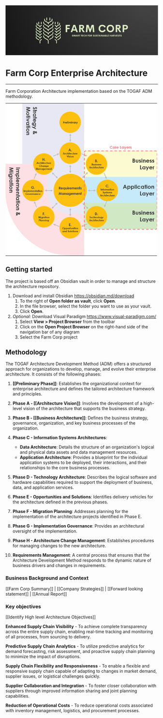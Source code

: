![FarmCorpLogo](assets/logo.png)
# Farm Corp Enterprise Architecture
___
Farm Corporation Architecture implementation based on the TOGAF ADM methodology.

![togaf](assets/togaf.png)
## Getting started

The project is based off an Obsidian vault in order to manage and structure the architecture repository.
1. Download and install Obsidian https://obsidian.md/download
	1. To the right of **Open folder as vault**, click **Open**.
	2. In the file browser, select the folder you want to use as your vault.
	3. Click **Open**.
2. _Optional:_ Download Visual Paradigm https://www.visual-paradigm.com/
	1. Select **View > Project Browser** from the toolbar
	2. Click on the **Open Project Browser** on the right-hand side of the navigation bar of any diagram
	3. Select the Farm Corp project

## Methodology

The TOGAF Architecture Development Method (ADM) offers a structured approach for organizations to develop, manage, and evolve their enterprise architecture. It consists of the following phases:

1. **[[Preliminary Phase]]**: Establishes the organizational context for enterprise architecture and defines the tailored architecture framework and principles.
    
2. **Phase A - [[Architecture Vision]]**: Involves the development of a high-level vision of the architecture that supports the business strategy.
    
3. **Phase B - [[Business Architecture]]**: Defines the business strategy, governance, organization, and key business processes of the organization.
    
4. **Phase C - Information Systems Architectures**:
    - **Data Architecture**: Details the structure of an organization's logical and physical data assets and data management resources.
    - **Application Architecture**: Provides a blueprint for the individual application systems to be deployed, their interactions, and their relationships to the core business processes.
5. **Phase D - Technology Architecture**: Describes the logical software and hardware capabilities required to support the deployment of business, data, and application services.
    
6. **Phase E - Opportunities and Solutions**: Identifies delivery vehicles for the architecture defined in the previous phases.
    
7. **Phase F - Migration Planning**: Addresses planning for the implementation of the architecture projects identified in Phase E.
    
8. **Phase G - Implementation Governance**: Provides an architectural oversight of the implementation.
    
9. **Phase H - Architecture Change Management**: Establishes procedures for managing changes to the new architecture.
    
10. **Requirements Management**: A central process that ensures that the Architecture Development Method responds to the dynamic nature of business drivers and changes in requirements.

### Business Background and Context

[[Farm Corp Summary]] | [[Company Strategies]] | [[Forward looking statement]] | [[Annual Report]]

### Key objectives

[[Identify High level Architecture Objectives]]

**Enhanced Supply Chain Visibility** - To achieve complete transparency across the entire supply chain, enabling real-time tracking and monitoring of all processes, from sourcing to delivery.

**Predictive Supply Chain Analytics** - To utilize predictive analytics for demand forecasting, risk assessment, and proactive supply chain planning to minimize the impact of disruptions.

**Supply Chain Flexibility and Responsiveness** - To enable a flexible and responsive supply chain capable of adapting to changes in market demand, supplier issues, or logistical challenges quickly.

**Supplier Collaboration and Integration** - To foster closer collaboration with suppliers through improved information sharing and joint planning capabilities.

**Reduction of Operational Costs** - To reduce operational costs associated with inventory management, logistics, and procurement processes.

